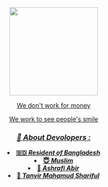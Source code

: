 <div align="center">
  <a href="#">
    <img width="200" heigth="200" src="https://github.com/darkhunter141/Dark-Hunter-141/blob/main/FB_IMG_1617543943494.jpg?raw=true">
<center>
<p>We don't work for money </p>
<p>We work to see people's smile</p>
</center>
<b>

<h3><b><i>🤠 About Devolopers :</i></b></h3>
<li> 🇧🇩 <i>Resident of Bangladesh</i></li>
<li> 😇 <i>Muslim</i></li>
<li> 🙂 <i>Ashrafi Abir</i></li>
<li> 🙂 <i>Tanvir Mahamud Shariful</i></li>


